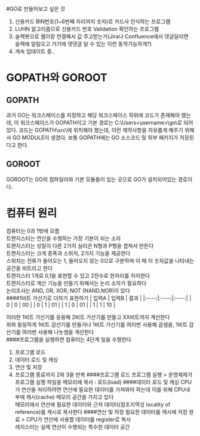 #GO로 만들어보고 싶은 것
1. 신용카드 BIN번호(1~6번째 자리까지 숫자)로 카드사 인식하는 프로그램
2. LUHN 알고리즘으로 신용카드 번호 Validation 확인하는 프로그램
3. 슬랙봇으로 웹이랑 연결해서 값 주고받는거(Jira나 Confluence에서 댓글달리면 슬랙에 알림오고 거기에 댓댓글 달 수 있는 이런 동작가능하게?)
4. 계속 업데이트 중..

# GOPATH와 GOROOT

## GOPATH
과거 GO는 워크스페이스를 지정하고 해당 워크스페이스 하위에 코드가 존재해야 했는데, 이 워크스페이스가 GOPATH이고 기본 경로는 C:\Users\<username>\go\로 되어있다.
코드는 GOPATH\src\에 위치해야 했는데, 이런 제약사항을 자유롭게 해주기 위해서 GO MODULE이 생겼다. 보통 GOPATH에는 GO 소스코드 및 외부 패키지가 저장된다고 한다.

## GOROOT
GOROOT는 GO의 컴파일러와 기본 모듈들이 있는 곳으로 GO가 설치되어있는 경로이다.

# 컴퓨터 원리
컴퓨터는 0과 1밖에 모름  
트랜지스터는 연산을 수행하는 가장 기본이 되는 소자  
트랜지스터는 성질이 다른 2가지 실리콘 N형과 P형을 겹쳐서 만든다  
트랜지스터는 크게 증폭과 스위치, 2가지 기능을 제공한다  
스위치는 전류가 들어오는 1, 들어오지 않는 0으로 구분하며 이 때 이 숫자값을 나타내는 공간을 비트라고 한다  
트랜지스터 1개로 0,1을 표현할 수 있고 2진수로 한자리를 차지한다  
트랜지스터로 계산 기능을 만들기 위해서는 논리 소자가 필요하다  
논리조사는 AND, OR, XOR, NOT (NAND,NOR)이 있다  
####1비트 가산기로 더하기 표현하기
| 입력A  | 입력B  |  결과  |
|:----:|:----:|:----:|
|  0   |  0   |  00  |
|  0   |  1   |  01  |
|  1   |  0   |  01  |
|  1   |  1   |  10  |  
  
이러한 1비트 가산기를 응용해 2비트 가산기를 만들고 XX비트까지 계산한다  
위와 동일하게 1비트 감산기를 만들거나 1비트 가산기를 여러번 사용해 곱셈을, 1비트 감산기를 여러번 사용해 나눗셈을 계산한다  
####프로그램을 실행하면 컴퓨터는 4단계 일을 수행한다
1. 프로그램 로드
2. 데이터 로드 및 캐싱
3. 연산 및 저장
4. 프로그램 종료까지 2와 3을 반복
####프로그램 로드
프로그램 실행 > 운영체제가 프로그램 실행 파일을 메모리에 복사 : 로드(load)
####데이터 로드 및 캐싱
CPU가 연산을 처리하려면 연산에 필요한 데이터를 가져와야 하는데 이를 위해 CPU내부에 캐시(cache) 메모리 공간을 가지고 있다  
메모리에서 연산에 필요한 데이터와 근처 데이터(참조지역성 locality of reference)를 캐시로 복사한다
####연산 및 저장
필요한 데이터를 캐시에 저장 완료 > CPU가 연산에 사용할 데이터를 register로 복사  
레지스터는 실제 연산이 수행되는 특수한 데이터 공간